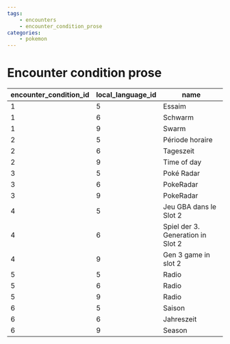 ```yaml
---
tags:
    - encounters
    - encounter_condition_prose
categories:
    - pokemon
---
```


# Encounter condition prose

| encounter_condition_id | local_language_id |               name                |
|------------------------|-------------------|-----------------------------------|
| 1                      | 5                 | Essaim                            |
| 1                      | 6                 | Schwarm                           |
| 1                      | 9                 | Swarm                             |
| 2                      | 5                 | Période horaire                   |
| 2                      | 6                 | Tageszeit                         |
| 2                      | 9                 | Time of day                       |
| 3                      | 5                 | Poké Radar                        |
| 3                      | 6                 | PokeRadar                         |
| 3                      | 9                 | PokeRadar                         |
| 4                      | 5                 | Jeu GBA dans le Slot 2            |
| 4                      | 6                 | Spiel der 3. Generation in Slot 2 |
| 4                      | 9                 | Gen 3 game in slot 2              |
| 5                      | 5                 | Radio                             |
| 5                      | 6                 | Radio                             |
| 5                      | 9                 | Radio                             |
| 6                      | 5                 | Saison                            |
| 6                      | 6                 | Jahreszeit                        |
| 6                      | 9                 | Season                            |
